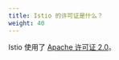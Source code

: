 ```yaml
---
title: Istio 的许可证是什么？
weight: 40
---
```


Istio 使用了 [Apache 许可证 2.0](https://www.apache.org/licenses/LICENSE-2.0.html)。
